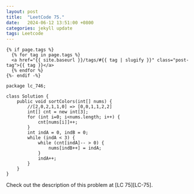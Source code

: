 ```yaml
---
layout: post
title:  "LeetCode 75."
date:   2024-06-12 13:51:00 +0800
categories: jekyll update
tags: Leetcode
---
```

<!--to add tags-->
    {% if page.tags %}
      {% for tag in page.tags %}
      <a href="{{ site.baseurl }}/tags/#{{ tag | slugify }}" class="post-tag">{{ tag }}</a>
      {% endfor %}
    {%- endif -%}
<!--to add tags-->
```
package lc_746;

class Solution {
    public void sortColors(int[] nums) {
        //[2,0,2,1,1,0] => [0,0,1,1,2,2]
        int[] cnt = new int[3];
        for (int i=0; i<nums.length; i++) {
            cnt[nums[i]]++;
        }
        int indA = 0, indB = 0;
        while (indA < 3) {
            while (cnt[indA]-- > 0) {
                nums[indB++] = indA;
            }
            indA++;
        }
    }
}
```

Check out the description of this problem at [LC 75][LC-75].

[LC-746]: https://leetcode.com/problemset/?search=75&page=1
